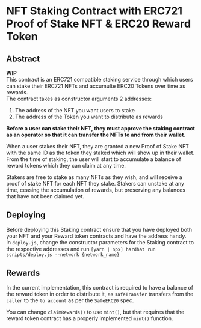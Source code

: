 # NFT Staking Contract with ERC721 Proof of Stake NFT & ERC20 Reward Token

## Abstract

**WIP**  
This contract is an ERC721 compatible staking service through which users can stake their ERC721 NFTs and accumulte ERC20 Tokens over time as rewards.  
The contract takes as constructor arguments 2 addresses:

1. The address of the NFT you want users to stake
2. The address of the Token you want to distribute as rewards

**Before a user can stake their NFT, they must approve the staking contract as an operator so that it can transfer the NFTs to and from their wallet.**

When a user stakes their NFT, they are granted a new Proof of Stake NFT with the same ID as the token they staked which will show up in their wallet.  
From the time of staking, the user will start to accumulate a balance of reward tokens which they can claim at any time.

Stakers are free to stake as many NFTs as they wish, and will receive a proof of stake NFT for each NFT they stake.
Stakers can unstake at any time, ceasing the accumulation of rewards, but preserving any balances that have not been claimed yet.

## Deploying

Before deploying this Staking contract ensure that you have deployed both your NFT and your Reward token contracts and have the address handy.  
In `deploy.js`, change the constructor parameters for the Staking contract to the respective addresses and run `[yarn | npx] hardhat run scripts/deploy.js --network {network_name}`

## Rewards

In the current implementation, this contract is required to have a balance of the reward token in order to distribute it, as `safeTransfer` transfers from the `caller` to the `to account` as per the `SafeERC20` spec.

You can change `claimRewards()` to use `mint()`, but that requires that the reward token contract has a properly implemented `mint()` function.
